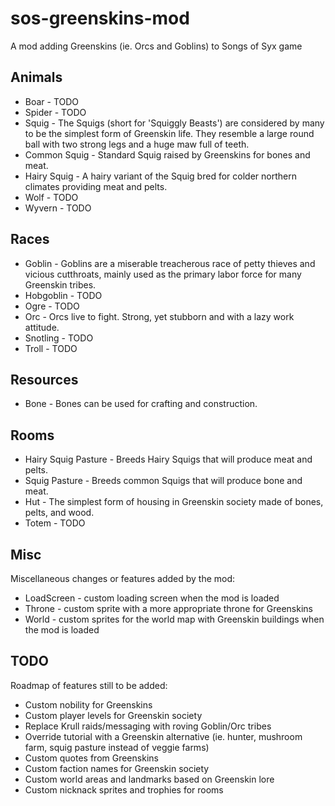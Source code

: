 # sos-greenskins-mod

A mod adding Greenskins (ie. Orcs and Goblins) to Songs of Syx game

## Animals

* Boar - TODO
* Spider - TODO
* Squig - The Squigs (short for 'Squiggly Beasts') are considered by many to be the simplest form of Greenskin life. They resemble a large round ball with two strong legs and a huge maw full of teeth.
 * Common Squig - Standard Squig raised by Greenskins for bones and meat.
 * Hairy Squig - A hairy variant of the Squig bred for colder northern climates providing meat and pelts.
* Wolf - TODO
* Wyvern - TODO

## Races

* Goblin - Goblins are a miserable treacherous race of petty thieves and vicious cutthroats, mainly used as the primary labor force for many Greenskin tribes.
* Hobgoblin - TODO
* Ogre - TODO
* Orc - Orcs live to fight. Strong, yet stubborn and with a lazy work attitude.
* Snotling - TODO
* Troll - TODO

## Resources

* Bone - Bones can be used for crafting and construction.

## Rooms

* Hairy Squig Pasture - Breeds Hairy Squigs that will produce meat and pelts.
* Squig Pasture - Breeds common Squigs that will produce bone and meat.
* Hut - The simplest form of housing in Greenskin society made of bones, pelts, and wood.
* Totem - TODO

## Misc

Miscellaneous changes or features added by the mod:

* LoadScreen - custom loading screen when the mod is loaded
* Throne - custom sprite with a more appropriate throne for Greenskins
* World - custom sprites for the world map with Greenskin buildings when the mod is loaded

## TODO

Roadmap of features still to be added:

* Custom nobility for Greenskins
* Custom player levels for Greenskin society
* Replace Krull raids/messaging with roving Goblin/Orc tribes
* Override tutorial with a Greenskin alternative (ie. hunter, mushroom farm, squig pasture instead of veggie farms)
* Custom quotes from Greenskins
* Custom faction names for Greenskin society
* Custom world areas and landmarks based on Greenskin lore
* Custom nicknack sprites and trophies for rooms
